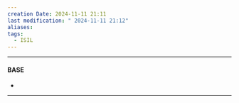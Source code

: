 ```yaml
---
creation Date: 2024-11-11 21:11
last modification: " 2024-11-11 21:12"
aliases: 
tags:
  - ISIL
---
```

___
#### BASE
- 
___

